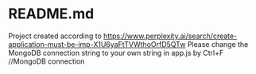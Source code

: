 # README.md
Project created according to https://www.perplexity.ai/search/create-application-must-be-imp-X1U6yaFtTVWthoOrfD5QTw
Please change the MongoDB connection string to your own string in app.js by Ctrl+F //MongoDB connection
